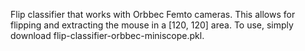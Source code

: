 Flip classifier that works with Orbbec Femto cameras. This allows for flipping and extracting the mouse in a [120, 120] area. To use, simply download flip-classifier-orbbec-miniscope.pkl.
